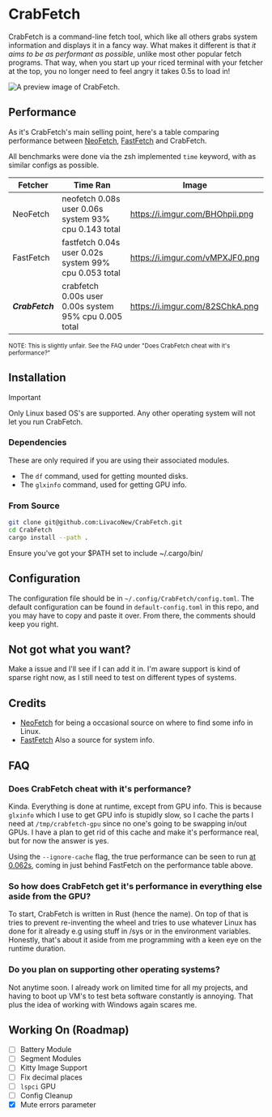 # CrabFetch
CrabFetch is a command-line fetch tool, which like all others grabs system information and displays it in a fancy way. What makes it different is that _it aims to be as performant as possible_, unlike most other popular fetch programs. That way, when you start up your riced terminal with your fetcher at the top, you no longer need to feel angry it takes 0.5s to load in!

![A preview image of CrabFetch.](https://i.imgur.com/sP5cgm2.png)


## Performance
As it's CrabFetch's main selling point, here's a table comparing performance between [NeoFetch](https://github.com/dylanaraps/neofetch), [FastFetch](https://github.com/fastfetch-cli/fastfetch) and CrabFetch.

All benchmarks were done via the zsh implemented `time` keyword, with as similar configs as possible.

| **Fetcher**     | **Time Ran**                                           | **Image**                       |
| --------------- | ------------------------------------------------------ | ------------------------------- |
| NeoFetch        | neofetch  0.08s user 0.06s system 93% cpu 0.143 total  | https://i.imgur.com/BHOhpii.png |
| FastFetch       | fastfetch  0.04s user 0.02s system 99% cpu 0.053 total | https://i.imgur.com/vMPXJF0.png |
| ***CrabFetch*** | crabfetch  0.00s user 0.00s system 95% cpu 0.005 total | https://i.imgur.com/82SChkA.png |

<sub>NOTE: This is slightly unfair. See the FAQ under "Does CrabFetch cheat with it's performance?"</sub>


## Installation
> [!IMPORTANT]
> Only Linux based OS's are supported. Any other operating system will not let you run CrabFetch.

### Dependencies
These are only required if you are using their associated modules.
- The `df` command, used for getting mounted disks.
- The `glxinfo` command, used for getting GPU info.

### From Source
```sh
git clone git@github.com:LivacoNew/CrabFetch.git
cd CrabFetch
cargo install --path .
```
Ensure you've got your $PATH set to include ~/.cargo/bin/


## Configuration
The configuration file should be in `~/.config/CrabFetch/config.toml`. The default configuration can be found in `default-config.toml` in this repo, and you may have to copy and paste it over. From there, the comments should keep you right.


## Not got what you want?
Make a issue and I'll see if I can add it in. I'm aware support is kind of sparse right now, as I still need to test on different types of systems.


## Credits
- [NeoFetch](https://github.com/dylanaraps/neofetch) for being a occasional source on where to find some info in Linux.
- [FastFetch](https://github.com/fastfetch-cli/fastfetch) Also a source for system info.


## FAQ
### Does CrabFetch cheat with it's performance?
Kinda. Everything is done at runtime, except from GPU info. This is because `glxinfo` which I use to get GPU info is stupidly slow, so I cache the parts I need at `/tmp/crabfetch-gpu` since no one's going to be swapping in/out GPUs. I have a plan to get rid of this cache and make it's performance real, but for now the answer is yes.

Using the `--ignore-cache` flag, the true performance can be seen to run [at 0.062s](https://i.imgur.com/igv4ZyG.png), coming in just behind FastFetch on the performance table above.

### So how does CrabFetch get it's performance in everything else aside from the GPU?
To start, CrabFetch is written in Rust (hence the name). On top of that is tries to prevent re-inventing the wheel and tries to use whatever Linux has done for it already e.g using stuff in /sys or in the environment variables.
Honestly, that's about it aside from me programming with a keen eye on the runtime duration.

### Do you plan on supporting other operating systems?
Not anytime soon. I already work on limited time for all my projects, and having to boot up VM's to test beta software constantly is annoying. That plus the idea of working with Windows again scares me.


## Working On (Roadmap)
- [ ] Battery Module
- [ ] Segment Modules
- [ ] Kitty Image Support
- [ ] Fix decimal places
- [ ] `lspci` GPU
- [ ] Config Cleanup
- [x] Mute errors parameter
